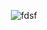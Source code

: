 <div align="center" >

![fdsf](https://media.tenor.com/qEJW8nS5aJEAAAAd/anime-girl.gif)



</div>




  
   
   


